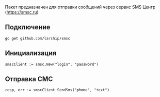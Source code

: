 Пакет предназначен для отправки сообщений через сервис SMS Центр (https://smsc.ru)

## Подключение
```
go get github.com/larship/smsc
```

## Инициализация
```
smscClient := smsc.New("login", "password")
```

## Отправка СМС
```
resp, err := smscClient.SendSms("phone", "text")
```
